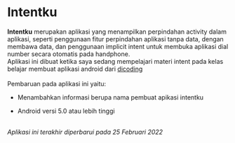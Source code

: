 # Intentku
<b>Intentku</b> merupakan aplikasi yang menampilkan perpindahan activity dalam aplikasi, seperti penggunaan fitur perpindahan aplikasi tanpa data, dengan membawa data, dan penggunaan implicit intent untuk membuka aplikasi dial number secara otomatis pada handphone.
<br>Aplikasi ini dibuat ketika saya sedang mempelajari materi intent pada kelas belajar membuat aplikasi android dari <a href="https://www.dicoding.com">dicoding</a>
<br><br>Pembaruan pada aplikasi ini yaitu:
<ul>
  <li>Menambahkan informasi berupa nama pembuat apikasi intentku</li>
</ul>
<ul>
  <li>Android versi 5.0 atau lebih tinggi</li>
</ul>

<br><i>Aplikasi ini terakhir diperbarui pada 25 Februari 2022</i>
